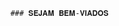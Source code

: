                                               ### 𝐒𝐄𝐉𝐀𝐌 𝐁𝐄𝐌-𝐕𝐈𝐀𝐃𝐎𝐒


                                              
